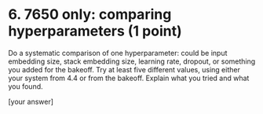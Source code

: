 # 6. 7650 only: comparing hyperparameters (1 point)

Do a systematic comparison of one hyperparameter: could be input embedding size, stack embedding size, learning rate, dropout, or something you added for the bakeoff. Try at least five different values, using either your system from 4.4 or from the bakeoff. Explain what you tried and what you found.

[your answer]


